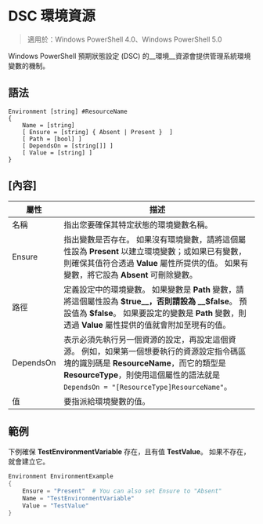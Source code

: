 # DSC 環境資源

> 適用於：Windows PowerShell 4.0、Windows PowerShell 5.0

Windows PowerShell 預期狀態設定 (DSC) 的__環境__資源會提供管理系統環境變數的機制。

## 語法
``` mof
Environment [string] #ResourceName
{
    Name = [string]
    [ Ensure = [string] { Absent | Present }  ]
    [ Path = [bool] ]
    [ DependsOn = [string[]] ]
    [ Value = [string] ]
}
```

## [內容]

|  屬性  |  描述   | 
|---|---| 
| 名稱| 指出您要確保其特定狀態的環境變數名稱。| 
| Ensure| 指出變數是否存在。 如果沒有環境變數，請將這個屬性設為 __Present__ 以建立環境變數；或如果已有變數，則確保其值符合透過 __Value__ 屬性所提供的值。 如果有變數，將它設為 __Absent__ 可刪除變數。| 
| 路徑| 定義設定中的環境變數。 如果變數是 __Path__ 變數，請將這個屬性設為 __$true__，否則請設為 __$false__。 預設值為 __$false__。 如果要設定的變數是 __Path__ 變數，則透過 __Value__ 屬性提供的值就會附加至現有的值。| 
| DependsOn | 表示必須先執行另一個資源的設定，再設定這個資源。 例如，如果第一個想要執行的資源設定指令碼區塊的識別碼是 __ResourceName__，而它的類型是 __ResourceType__，則使用這個屬性的語法就是 `DependsOn = "[ResourceType]ResourceName"`。| 
| 值| 要指派給環境變數的值。| 

## 範例

下例確保 __TestEnvironmentVariable__ 存在，且有值 __TestValue__。 如果不存在，就會建立它。

```powershell
Environment EnvironmentExample
{
    Ensure = "Present"  # You can also set Ensure to "Absent"
    Name = "TestEnvironmentVariable"
    Value = "TestValue"
}
```
<!--HONumber=Feb16_HO4-->
